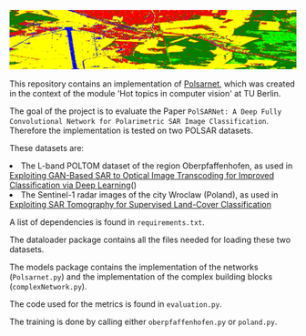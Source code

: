 ![Oberpfaffenhofen prediction](https://raw.githubusercontent.com/lowlorenz/Polsarnet/main/ressources/oph_prediction.png)

This repository contains an implementation of [Polsarnet](https://ieeexplore.ieee.org/abstract/document/8936481), which was created in the context of the module 'Hot topics in computer vision' at TU Berlin.

The goal of the project is to evaluate the Paper `PolSARNet: A Deep Fully Convolutional Network for Polarimetric SAR Image Classification`. Therefore the implementation is tested on two POLSAR datasets.

These datasets are:
<li> 
The L-band POLTOM dataset of the region Oberpfaffenhofen, as used in <a href="https://ieeexplore.ieee.org/document/8438032">Exploiting GAN-Based SAR to Optical Image Transcoding for Improved Classification via Deep Learning</a>()
<li> The Sentinel-1 radar images of the city Wroclaw (Poland), as used in <a href="http://www.mdpi.com/2072-4292/10/11/1742">Exploiting SAR Tomography for Supervised Land-Cover Classification</a>


A list of dependencies is found in `requirements.txt`.

The dataloader package contains all the files needed for loading these two datasets.

The models package contains the implementation of the networks (`Polsarnet.py`) and the implementation of the complex building blocks (`complexNetwork.py`).

The code used for the metrics is found in `evaluation.py`. 

The training is done by calling either `oberpfaffenhofen.py` or `poland.py`.

